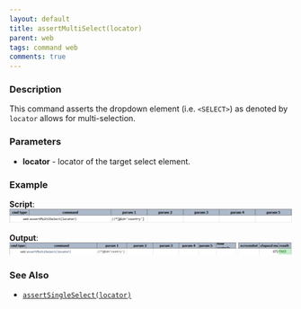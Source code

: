 ```yaml
---
layout: default
title: assertMultiSelect(locator)
parent: web
tags: command web
comments: true
---
```


### Description
This command asserts the dropdown element (i.e. `<SELECT>`) as denoted by `locator` allows for multi-selection.


### Parameters
- **locator** - locator of the target select element.


### Example
**Script**:<br/>
![](image/assertMultiSelect.png)

**Output**:<br/>
![](image/assertMultiSelect-output.png)


### See Also
- [`assertSingleSelect(locator)`](assertSingleSelect(locator).html)

